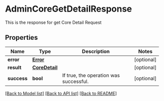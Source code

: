 # AdminCoreGetDetailResponse

This is the response for get Core Detail Request
## Properties
Name | Type | Description | Notes
------------ | ------------- | ------------- | -------------
**error** | [**Error**](Error.md) |  | [optional] 
**result** | [**CoreDetail**](CoreDetail.md) |  | [optional] 
**success** | **bool** | If true, the operation was successful. | [optional] 

[[Back to Model list]](../README.md#documentation-for-models) [[Back to API list]](../README.md#documentation-for-api-endpoints) [[Back to README]](../README.md)



